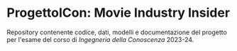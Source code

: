 # ProgettoICon: Movie Industry Insider
Repository contenente codice, dati, modelli e documentazione del progetto per l'esame del corso di *Ingegneria della Conoscenza* 2023-24.
